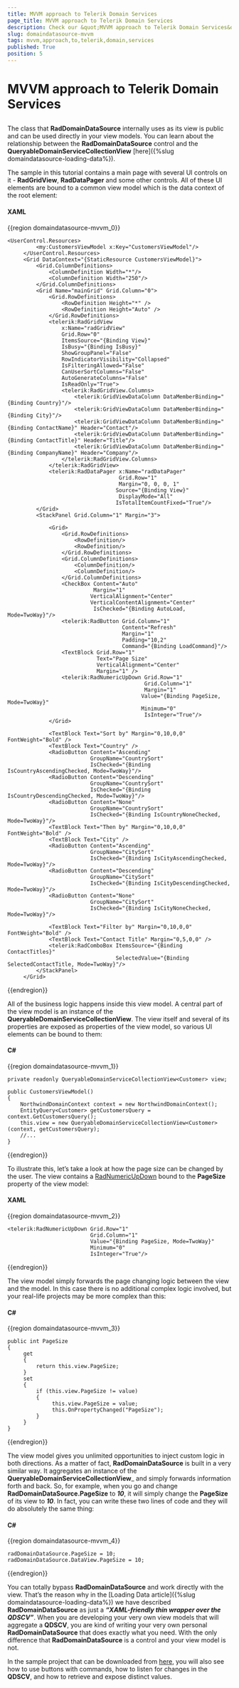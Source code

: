 ```yaml
---
title: MVVM approach to Telerik Domain Services
page_title: MVVM approach to Telerik Domain Services
description: Check our &quot;MVVM approach to Telerik Domain Services&quot; documentation article for the RadDomainDataSource {{ site.framework_name }} control.
slug: domaindatasource-mvvm
tags: mvvm,approach,to,telerik,domain,services
published: True
position: 5
---
```


# MVVM approach to Telerik Domain Services



## 

The class that __RadDomainDataSource__ internally uses as its view is public and can be used directly in your view models. You can learn about the relationship between the __RadDomainDataSource__ control and the __QueryableDomainServiceCollectionView__ [here]({%slug domaindatasource-loading-data%}).

The sample in this tutorial contains a main page with several UI controls on it - __RadGridView__, __RadDataPager__ and some other controls. All of these UI elements are bound to a common view model which is the data context of the root element: 

#### __XAML__

{{region domaindatasource-mvvm_0}}

	<UserControl.Resources>
	         <my:CustomersViewModel x:Key="CustomersViewModel"/>
	     </UserControl.Resources>
	     <Grid DataContext="{StaticResource CustomersViewModel}">
	         <Grid.ColumnDefinitions>
	             <ColumnDefinition Width="*"/>
	             <ColumnDefinition Width="250"/>
	         </Grid.ColumnDefinitions>
	         <Grid Name="mainGrid" Grid.Column="0">
	             <Grid.RowDefinitions>
	                 <RowDefinition Height="*" />
	                 <RowDefinition Height="Auto" />
	             </Grid.RowDefinitions>
	             <telerik:RadGridView
	                 x:Name="radGridView"
	                 Grid.Row="0"
	                 ItemsSource="{Binding View}"
	                 IsBusy="{Binding IsBusy}"
	                 ShowGroupPanel="False"
	                 RowIndicatorVisibility="Collapsed"
	                 IsFilteringAllowed="False"
	                 CanUserSortColumns="False"
	                 AutoGenerateColumns="False"
	                 IsReadOnly="True">
	                 <telerik:RadGridView.Columns>
	                     <telerik:GridViewDataColumn DataMemberBinding="{Binding Country}"/>
	                     <telerik:GridViewDataColumn DataMemberBinding="{Binding City}"/>
	                     <telerik:GridViewDataColumn DataMemberBinding="{Binding ContactName}" Header="Contact"/>
	                     <telerik:GridViewDataColumn DataMemberBinding="{Binding ContactTitle}" Header="Title"/>
	                     <telerik:GridViewDataColumn DataMemberBinding="{Binding CompanyName}" Header="Company"/>
	                 </telerik:RadGridView.Columns>
	             </telerik:RadGridView>
	             <telerik:RadDataPager x:Name="radDataPager"
	                                   Grid.Row="1"
	                                   Margin="0, 0, 0, 1"
	                                  Source="{Binding View}"
	                                   DisplayMode="All"
	                                  IsTotalItemCountFixed="True"/>
	         </Grid>
	         <StackPanel Grid.Column="1" Margin="3">
	
	             <Grid>
	                 <Grid.RowDefinitions>
	                     <RowDefinition/>
	                     <RowDefinition/>
	                 </Grid.RowDefinitions>
	                 <Grid.ColumnDefinitions>
	                     <ColumnDefinition/>
	                     <ColumnDefinition/>
	                 </Grid.ColumnDefinitions>
	                 <CheckBox Content="Auto"
	                           Margin="1"
	                          VerticalAlignment="Center"
	                          VerticalContentAlignment="Center"
	                           IsChecked="{Binding AutoLoad, Mode=TwoWay}"/>
	                 <telerik:RadButton Grid.Column="1"
	                                    Content="Refresh"
	                                    Margin="1"
	                                    Padding="10,2"
	                                    Command="{Binding LoadCommand}"/>
	                 <TextBlock Grid.Row="1"
	                            Text="Page Size"
	                            VerticalAlignment="Center"
	                            Margin="1" />
	                 <telerik:RadNumericUpDown Grid.Row="1"
	                                           Grid.Column="1"
	                                           Margin="1"
	                                          Value="{Binding PageSize, Mode=TwoWay}"
	                                          Minimum="0"
	                                           IsInteger="True"/>
	             </Grid>
	
	             <TextBlock Text="Sort by" Margin="0,10,0,0" FontWeight="Bold" />
	             <TextBlock Text="Country" />
	             <RadioButton Content="Ascending"
	                          GroupName="CountrySort"
	                          IsChecked="{Binding IsCountryAscendingChecked, Mode=TwoWay}"/>
	             <RadioButton Content="Descending"
	                          GroupName="CountrySort"
	                          IsChecked="{Binding IsCountryDescendingChecked, Mode=TwoWay}"/>
	             <RadioButton Content="None"
	                          GroupName="CountrySort"
	                          IsChecked="{Binding IsCountryNoneChecked, Mode=TwoWay}"/>
	             <TextBlock Text="Then by" Margin="0,10,0,0" FontWeight="Bold" />
	             <TextBlock Text="City" />
	             <RadioButton Content="Ascending"
	                          GroupName="CitySort"
	                          IsChecked="{Binding IsCityAscendingChecked, Mode=TwoWay}"/>
	             <RadioButton Content="Descending"
	                          GroupName="CitySort"
	                          IsChecked="{Binding IsCityDescendingChecked, Mode=TwoWay}"/>
	             <RadioButton Content="None"
	                          GroupName="CitySort"
	                          IsChecked="{Binding IsCityNoneChecked, Mode=TwoWay}"/>
	
	             <TextBlock Text="Filter by" Margin="0,10,0,0" FontWeight="Bold" />
	             <TextBlock Text="Contact Title" Margin="0,5,0,0" />
	             <telerik:RadComboBox ItemsSource="{Binding ContactTitles}"
	                                  SelectedValue="{Binding SelectedContactTitle, Mode=TwoWay}"/>
	         </StackPanel>
	     </Grid>
{{endregion}}



All of the business logic happens inside this view model. A central part of the view model is an instance of the __QueryableDomainServiceCollectionView__. The view itself and several of its properties are exposed as properties of the view model, so various UI elements can be bound to them:

#### __C#__

{{region domaindatasource-mvvm_1}}

	private readonly QueryableDomainServiceCollectionView<Customer> view;
	
	public CustomersViewModel()
	{
	    NorthwindDomainContext context = new NorthwindDomainContext();
	    EntityQuery<Customer> getCustomersQuery = context.GetCustomersQuery();
	    this.view = new QueryableDomainServiceCollectionView<Customer>(context, getCustomersQuery);
	    //...
	}
{{endregion}}



To illustrate this, let’s take a look at how the page size can be changed by the user. The view contains a [RadNumericUpDown](https://demos.telerik.com/silverlight/#NumericUpDown/FirstLook) bound to the __PageSize__ property of the view model:

#### __XAML__

{{region domaindatasource-mvvm_2}}

	<telerik:RadNumericUpDown Grid.Row="1"
	                          Grid.Column="1"
	                          Value="{Binding PageSize, Mode=TwoWay}"
	                          Minimum="0"
	                          IsInteger="True"/>
{{endregion}}



The view model simply forwards the page changing logic between the view and the model. In this case there is no additional complex logic involved, but your real-life projects may be more complex than this:

#### __C#__

{{region domaindatasource-mvvm_3}}

	public int PageSize
	{
	     get
	     {
	         return this.view.PageSize;
	     }
	     set
	     {
	         if (this.view.PageSize != value)
	         {
	              this.view.PageSize = value;
	              this.OnPropertyChanged("PageSize");
	         }
	     }
	}
{{endregion}}



The view model gives you unlimited opportunities to inject custom logic in both directions. As a matter of fact, __RadDomainDataSource__ is built in a very similar way. It aggregates an instance of the __QueryableDomainServiceCollectionView___ and simply forwards information forth and back. So, for example, when you go and change __RadDomainDataSource.PageSize__ to ___10___, it will simply change the __PageSize__ of its view to ___10___. In fact, you can write these two lines of code and they will do absolutely the same thing:

#### __C#__

{{region domaindatasource-mvvm_4}}

	radDomainDataSource.PageSize = 10;
	radDomainDataSource.DataView.PageSize = 10;
{{endregion}}



You can totally bypass __RadDomainDataSource__ and work directly with the view. That’s the reason why in the [Loading Data article]({%slug domaindatasource-loading-data%}) we have described __RadDomainDataSource__ as just a ___“XAML-friendly thin wrapper over the QDSCV”___. When you are developing your very own view models that will aggregate a __QDSCV__, you are kind of writing your very own personal __RadDomainDataSource__ that does exactly what you need. With the only difference that __RadDomainDataSource__ is a control and your view model is not.

In the sample project that can be downloaded from [here](http://blogs.telerik.com/blogs/posts/10-12-31/an-mvvm-approach-to-telerik-domain-services-for-silverlight.aspx), you will also see how to use buttons with commands, how to listen for changes in the __QDSCV__, and how to retrieve and expose distinct values. 


